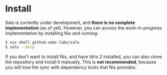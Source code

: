 # Install

Salo is currently under development, and **there is no complete implementation** (as of yet). However, you can access the *work-in-progress* implementation by installing Nix and running:

```sh
$ nix shell github:semc-labs/salo
$ salo --help
```

If you don't want to install Nix, and have Idris 2 installed, you can also clone the repository and install it manually. This is **not recommended**, because you will lose the sync with dependency locks that Nix provides.
